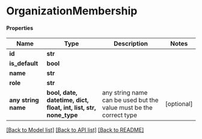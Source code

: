 # OrganizationMembership

#### Properties
Name | Type | Description | Notes
------------ | ------------- | ------------- | -------------
**id** | **str** |  | 
**is_default** | **bool** |  | 
**name** | **str** |  | 
**role** | **str** |  | 
**any string name** | **bool, date, datetime, dict, float, int, list, str, none_type** | any string name can be used but the value must be the correct type | [optional]

[[Back to Model list]](../README.md#documentation-for-models) [[Back to API list]](../README.md#documentation-for-api-endpoints) [[Back to README]](../README.md)

